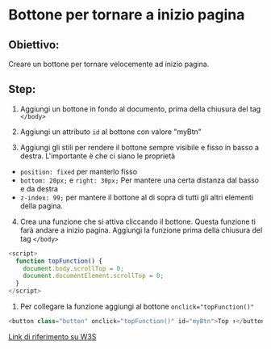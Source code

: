 # Bottone per tornare a inizio pagina

## Obiettivo: 

Creare un bottone per tornare velocemente ad inizio pagina.

## Step:

1. Aggiungi un bottone in fondo al documento, prima della chiusura del tag `</body>`

2. Aggiungi un attributo `id` al bottone con valore "myBtn"
3. Aggiungi gli stili per rendere il bottone sempre visibile e fisso in basso a destra. L'importante è che ci siano le proprietà

- `position: fixed` per manterlo fisso
- `bottom: 20px;` e `right: 30px;`
  Per mantere una certa distanza dal basso e da destra
- `z-index: 99;` per mantere il bottone al di sopra di tutti gli altri elementi della pagina.

4. Crea una funzione che si attiva cliccando il bottone.
Questa funzione ti farà andare a inizio pagina.
Aggiungi la funzione prima della chiusura del tag `</body>`

``` javascript
<script>
  function topFunction() {
    document.body.scrollTop = 0;
    document.documentElement.scrollTop = 0;
  }
</script>
```

1. Per collegare la funzione aggiungi al bottone `onclick="topFunction()"`

``` javascript
<button class="button" onclick="topFunction()" id="myBtn">Top ↑</button>
```

[Link di riferimento su W3S](https://www.w3schools.com/HOWTO/howto_js_scroll_to_top.asp)